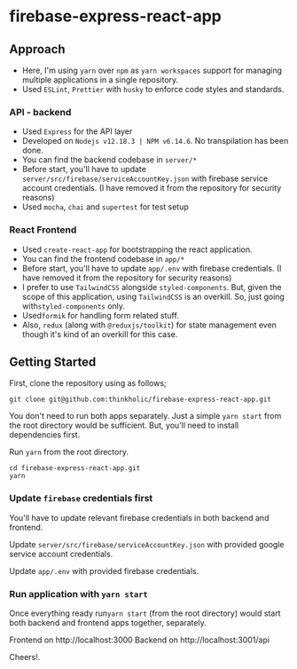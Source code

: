 # firebase-express-react-app

## Approach

- Here, I'm using `yarn` over `npm` as `yarn workspaces` support for managing multiple applications in a single repository.
- Used `ESLint`, `Prettier` with `husky` to enforce code styles and standards.

### API - backend

- Used `Express` for the API layer
- Developed on `Nodejs v12.18.3 | NPM v6.14.6`. No transpilation has been done.
- You can find the backend codebase in `server/*`
- Before start, you'll have to update `server/src/firebase/serviceAccountKey.json` with firebase service account credentials. (I have removed it from the repository for security reasons)
- Used `mocha`, `chai` and `supertest` for test setup

### React Frontend

- Used `create-react-app` for bootstrapping the react application.
- You can find the frontend codebase in `app/*`
- Before start, you'll have to update `app/.env` with firebase credentials. (I have removed it from the repository for security reasons)
- I prefer to use `TailwindCSS` alongside `styled-components`. But, given the scope of this application, using `TailwindCSS` is an overkill. So, just going with`styled-components` only.
- Used`formik` for handling form related stuff.
- Also, `redux` (along with `@reduxjs/toolkit`) for state management even though it's kind of an overkill for this case.

## Getting Started

First, clone the repository using as follows;

```
git clone git@github.com:thinkholic/firebase-express-react-app.git
```

You don't need to run both apps separately. Just a simple `yarn start` from the root directory would be sufficient. But, you'll need to install dependencies first.

Run `yarn` from the root directory.

```
cd firebase-express-react-app.git
yarn
```

### Update `firebase` credentials first

You'll have to update relevant firebase credentials in both backend and frontend.

Update `server/src/firebase/serviceAccountKey.json` with provided google service account credentials.

Update `app/.env` with provided firebase credentials.

### Run application with `yarn start`

Once everything ready run`yarn start` (from the root directory) would start both backend and frontend apps together, separately.

Frontend on http://localhost:3000
Backend on http://localhost:3001/api

Cheers!.
